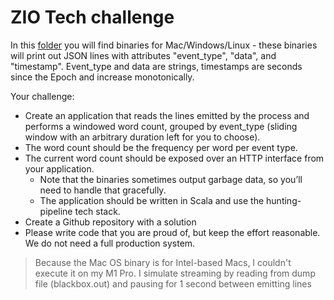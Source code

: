 # ZIO Tech challenge

In this [folder](https://drive.google.com/drive/folders/1W2KaIm7zJIf5pGBf3uGrUARyV2q9rMgA)
you will find binaries for Mac/Windows/Linux - these binaries will
print out JSON lines with attributes "event_type", "data", and
"timestamp". Event_type and data are strings, timestamps are seconds
since the Epoch and increase monotonically.

Your challenge:
* Create an application that reads the lines emitted by the process and performs a windowed word count, grouped by event_type (sliding window with an arbitrary duration left for you to choose).
* The word count should be the frequency per word per event type.
* The current word count should be exposed over an HTTP interface from your application.
  * Note that the binaries sometimes output garbage data, so you’ll need to handle that gracefully.
  * The application should be written in Scala and use the hunting-pipeline tech stack.
* Create a Github repository with a solution
* Please write code that you are proud of, but keep the effort reasonable. We do not need a full production system.

> Because the Mac OS binary is for Intel-based Macs, I couldn't execute it on my M1 Pro. 
> I simulate streaming by reading from dump file (blackbox.out) and pausing for 1 second between emitting lines  